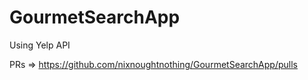# GourmetSearchApp
Using Yelp API

PRs => https://github.com/nixnoughtnothing/GourmetSearchApp/pulls
